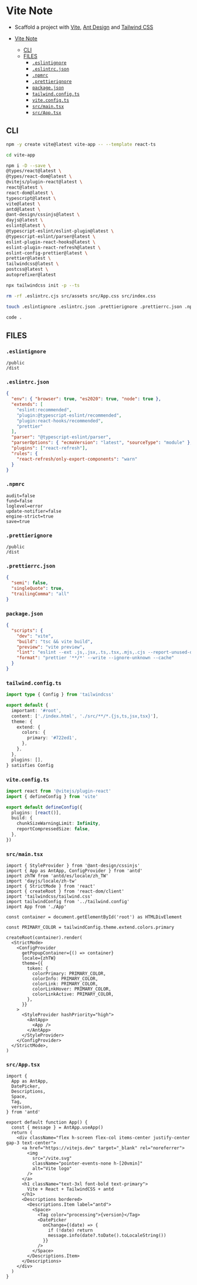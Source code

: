 # Vite Note

- Scaffold a project with [Vite](https://vitejs.dev/), [Ant Design](https://ant.design/) and [Tailwind CSS](https://tailwindcss.com/)

- [Vite Note](#vite-note)
  - [CLI](#cli)
  - [FILES](#files)
    - [`.eslintignore`](#eslintignore)
    - [`.eslintrc.json`](#eslintrcjson)
    - [`.npmrc`](#npmrc)
    - [`.prettierignore`](#prettierignore)
    - [`package.json`](#packagejson)
    - [`tailwind.config.ts`](#tailwindconfigts)
    - [`vite.config.ts`](#viteconfigts)
    - [`src/main.tsx`](#srcmaintsx)
    - [`src/App.tsx`](#srcapptsx)

## CLI

```sh
npm -y create vite@latest vite-app -- --template react-ts
```

```sh
cd vite-app
```

```sh
npm i -D --save \
@types/react@latest \
@types/react-dom@latest \
@vitejs/plugin-react@latest \
react@latest \
react-dom@latest \
typescript@latest \
vite@latest \
antd@latest \
@ant-design/cssinjs@latest \
dayjs@latest \
eslint@latest \
@typescript-eslint/eslint-plugin@latest \
@typescript-eslint/parser@latest \
eslint-plugin-react-hooks@latest \
eslint-plugin-react-refresh@latest \
eslint-config-prettier@latest \
prettier@latest \
tailwindcss@latest \
postcss@latest \
autoprefixer@latest
```

```sh
npx tailwindcss init -p --ts
```

```sh
rm -rf .eslintrc.cjs src/assets src/App.css src/index.css
```

```sh
touch .eslintignore .eslintrc.json .prettierignore .prettierrc.json .npmrc
```

```sh
code .
```

## FILES

### `.eslintignore`

```ignore
/public
/dist
```

### `.eslintrc.json`

```json
{
  "env": { "browser": true, "es2020": true, "node": true },
  "extends": [
    "eslint:recommended",
    "plugin:@typescript-eslint/recommended",
    "plugin:react-hooks/recommended",
    "prettier"
  ],
  "parser": "@typescript-eslint/parser",
  "parserOptions": { "ecmaVersion": "latest", "sourceType": "module" },
  "plugins": ["react-refresh"],
  "rules": {
    "react-refresh/only-export-components": "warn"
  }
}
```

### `.npmrc`

```npmrc
audit=false
fund=false
loglevel=error
update-notifier=false
engine-strict=true
save=true
```

### `.prettierignore`

```ignore
/public
/dist
```

### `.prettierrc.json`

```json
{
  "semi": false,
  "singleQuote": true,
  "trailingComma": "all"
}
```

### `package.json`

```json
{
  "scripts": {
    "dev": "vite",
    "build": "tsc && vite build",
    "preview": "vite preview",
    "lint": "eslint --ext .js,.jsx,.ts,.tsx,.mjs,.cjs --report-unused-disable-directives . && tsc",
    "format": "prettier '**/*' --write --ignore-unknown --cache"
  }
}
```

### `tailwind.config.ts`

```ts
import type { Config } from 'tailwindcss'

export default {
  important: '#root',
  content: ['./index.html', './src/**/*.{js,ts,jsx,tsx}'],
  theme: {
    extend: {
      colors: {
        primary: '#722ed1',
      },
    },
  },
  plugins: [],
} satisfies Config
```

### `vite.config.ts`

```ts
import react from '@vitejs/plugin-react'
import { defineConfig } from 'vite'

export default defineConfig({
  plugins: [react()],
  build: {
    chunkSizeWarningLimit: Infinity,
    reportCompressedSize: false,
  },
})
```

### `src/main.tsx`

```tsx
import { StyleProvider } from '@ant-design/cssinjs'
import { App as AntApp, ConfigProvider } from 'antd'
import zhTW from 'antd/es/locale/zh_TW'
import 'dayjs/locale/zh-tw'
import { StrictMode } from 'react'
import { createRoot } from 'react-dom/client'
import 'tailwindcss/tailwind.css'
import tailwindConfig from '../tailwind.config'
import App from './App'

const container = document.getElementById('root') as HTMLDivElement

const PRIMARY_COLOR = tailwindConfig.theme.extend.colors.primary

createRoot(container).render(
  <StrictMode>
    <ConfigProvider
      getPopupContainer={() => container}
      locale={zhTW}
      theme={{
        token: {
          colorPrimary: PRIMARY_COLOR,
          colorInfo: PRIMARY_COLOR,
          colorLink: PRIMARY_COLOR,
          colorLinkHover: PRIMARY_COLOR,
          colorLinkActive: PRIMARY_COLOR,
        },
      }}
    >
      <StyleProvider hashPriority="high">
        <AntApp>
          <App />
        </AntApp>
      </StyleProvider>
    </ConfigProvider>
  </StrictMode>,
)
```

### `src/App.tsx`

```tsx
import {
  App as AntApp,
  DatePicker,
  Descriptions,
  Space,
  Tag,
  version,
} from 'antd'

export default function App() {
  const { message } = AntApp.useApp()
  return (
    <div className="flex h-screen flex-col items-center justify-center gap-3 text-center">
      <a href="https://vitejs.dev" target="_blank" rel="noreferrer">
        <img
          src="/vite.svg"
          className="pointer-events-none h-[20vmin]"
          alt="Vite logo"
        />
      </a>
      <h1 className="text-3xl font-bold text-primary">
        Vite + React + TailwindCSS + antd
      </h1>
      <Descriptions bordered>
        <Descriptions.Item label="antd">
          <Space>
            <Tag color="processing">{version}</Tag>
            <DatePicker
              onChange={(date) => {
                if (!date) return
                message.info(date?.toDate().toLocaleString())
              }}
            />
          </Space>
        </Descriptions.Item>
      </Descriptions>
    </div>
  )
}
```
